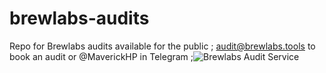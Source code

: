 # brewlabs-audits
Repo for Brewlabs audits available for the public ;
audit@brewlabs.tools to book an audit or @MaverickHP in Telegram ;![Brewlabs Audit Service](https://user-images.githubusercontent.com/87349828/127479246-c4be41a3-b87a-41d1-b6df-b90cb4c09123.png)

